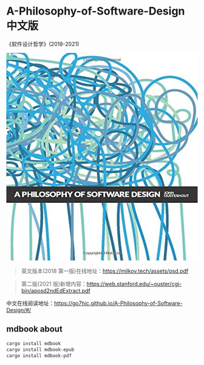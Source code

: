 # A-Philosophy-of-Software-Design 中文版

《软件设计哲学》(2018-2021)

![cover](./cover.png)

> 英文版本(2018 第一版)在线地址：https://milkov.tech/assets/psd.pdf

> 第二版(2021 版)新增内容：https://web.stanford.edu/~ouster/cgi-bin/aposd2ndEdExtract.pdf

中文在线阅读地址：https://go7hic.github.io/A-Philosophy-of-Software-Design/#/

## mdbook about

```shell
cargo install mdbook
cargo install mdbook-epub
cargo install mdbook-pdf
```